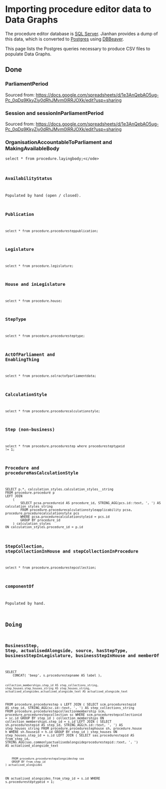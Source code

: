 # Importing procedure editor data to Data Graphs

The procedure editor database is [SQL Server](https://en.wikipedia.org/wiki/Microsoft_SQL_Server). Jianhan provides a dump of this data, which is converted to [Postgres](https://en.wikipedia.org/wiki/PostgreSQL) using [DBBeaver](https://en.wikipedia.org/wiki/DBeaver).

This page lists the Postgres queries necessary to produce CSV files to populate Data Graphs.

## Done

### ParliamentPeriod

Sourced from:
https://docs.google.com/spreadsheets/d/1e3AnQebAO5ug-Pc_0qDq9KkyZiy0dRhJMvm0lRRJOXk/edit?usp=sharing

### Session and sessionInParliamentPeriod

Sourced from:
https://docs.google.com/spreadsheets/d/1e3AnQebAO5ug-Pc_0qDq9KkyZiy0dRhJMvm0lRRJOXk/edit?usp=sharing

### OrganisationAccountableToParliament and MakingAvailableBody

<code>select * from procedure.layingbody;<c/ode>

### AvailabilityStatus

Populated by hand (open / closed).

### Publication

<code>select * from procedure.proceduresteppublication;</code>

### Legislature

<code>select * from procedure.legislature;</code>

### House and inLegislature

<code>select * from procedure.house;</code>

### StepType

<code>select * from procedure.proceduresteptype;</code>

### ActOfParliament and EnablingThing

<code>select * from procedure.solractofparliamentdata;</code>

### CalculationStyle

<code>select * from procedure.procedurecalculationstyle;</code>

### Step (non-business)

<code>select * from procedure.procedurestep where proceduresteptypeid != 1;</code>

### Procedure and procedureHasCalculationStyle

<code>
SELECT p.*, calculation_styles.calculation_styles__string
FROM procedure.procedure p
LEFT JOIN
	(
		SELECT pcsa.procedureid AS procedure_id, STRING_AGG(pcs.id::text, ', ') AS calculation_styles_string
		FROM procedure.procedurecalculationstyleapplicability pcsa, procedure.procedurecalculationstyle pcs
		WHERE pcsa.procedurecalculationstyleid = pcs.id
		GROUP BY procedure_id
	) calculation_styles
ON calculation_styles.procedure_id = p.id
</code>

### StepCollection, stepCollectionInHouse and stepCollectionInProcedure

<code>select * from procedure.procedurestepcollection;</code>

### componentOf

Populated by hand.

## Doing

### BusinessStep, Step, actualisedAlongside, source, hasStepType, businessStepInLegislature, businessStepInHouse and memberOf

<code>
SELECT 
	CONCAT( 'beep', s.procedurestepname AS label ),
	
	
	
	collection_memberships.step_id AS step_collections_string,
	step_houses.step_houses_string AS step_houses_string,
	actualised_alongsides.actualised_alongside_text AS actualised_alongside_text
FROM procedure.procedurestep s
LEFT JOIN
	(
		SELECT scm.procedurestepid AS step_id, STRING_AGG(sc.id::text, ', ') AS step_collections_string
		FROM procedure.procedurestepcollectionmembership scm, procedure.procedurestepcollection sc
		WHERE scm.procedurestepcollectionid = sc.id
		GROUP BY step_id
	) collection_memberships
ON collection_memberships.step_id = s.id
LEFT JOIN
	(
		SELECT sh.procedurestepid AS step_id, STRING_AGG(h.id::text, ', ') AS step_houses_string
		FROM procedure.procedurestephouse sh, procedure.house h
		WHERE sh.houseid = h.id
		GROUP BY step_id
	) step_houses
ON step_houses.step_id = s.id
LEFT JOIN
	(
		SELECT sas.procedurestepid AS from_step_id, STRING_AGG(sas.commonlyactualisedalongsideprocedurestepid::text, ', ') AS actualised_alongside_text
		
		
		FROM procedure.procedurestepalongsidestep sas
		GROUP BY from_step_id
	) actualised_alongsides
ON actualised_alongsides.from_step_id = s.id
WHERE s.proceduresteptypeid = 1;
</code>

























